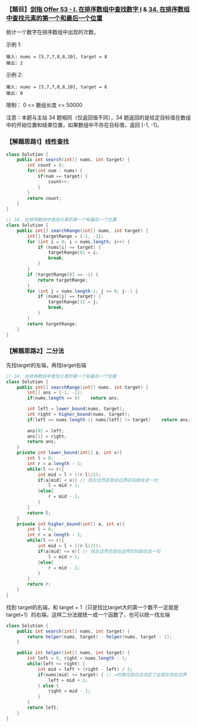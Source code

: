 ### 【题目】[剑指 Offer 53 - I. 在排序数组中查找数字 I](https://leetcode-cn.com/problems/zai-pai-xu-shu-zu-zhong-cha-zhao-shu-zi-lcof/) & [34. 在排序数组中查找元素的第一个和最后一个位置](https://leetcode-cn.com/problems/find-first-and-last-position-of-element-in-sorted-array/)

统计一个数字在排序数组中出现的次数。

示例 1:

	输入: nums = [5,7,7,8,8,10], target = 8
	输出: 2
示例 2:

	输入: nums = [5,7,7,8,8,10], target = 6
	输出: 0

限制：
0 <= 数组长度 <= 50000

注意：本题与主站 34 题相同（仅返回值不同），34 题返回的是给定目标值在数组中的开始位置和结束位置，如果数组中不存在目标值，返回 [-1, -1]。

### 【解题思路1】线性查找

```java
class Solution {
    public int search(int[] nums, int target) {
        int count = 0;
        for(int num : nums) {
            if(num == target) {
                count++;
            }
        }
        return count;
    }
}
```

```java
// 34. 在排序数组中查找元素的第一个和最后一个位置
class Solution {
    public int[] searchRange(int[] nums, int target) {
        int[] targetRange = {-1, -1};
        for (int i = 0; i < nums.length; i++) {
            if (nums[i] == target) {
                targetRange[0] = i;
                break;
            }
        }
        if (targetRange[0] == -1) {
            return targetRange;
        }
        for (int j = nums.length-1; j >= 0; j--) {
            if (nums[j] == target) {
                targetRange[1] = j;
                break;
            }
        }
        return targetRange;
    }
}
```

### 【解题思路2】二分法
先找target的左端，再找target右端
```java
// 34. 在排序数组中查找元素的第一个和最后一个位置
class Solution {
    public int[] searchRange(int[] nums, int target) {
    	int[] ans = {-1, -1};
        if(nums.length == 0)    return ans;

        int left = lower_bound(nums, target);
        int right = higher_bound(nums, target);
        if(left >= nums.length || nums[left] != target)    return ans;
        
        ans[0] = left;
        ans[1] = right;
        return ans;
    }
    private int lower_bound(int[] a, int v){
        int l = 0;
        int r = a.length - 1;
        while(l <= r){
            int mid = l + ((r-l)/2);
            if(a[mid] < v){ // 找左边界还是右边界区别就在这一句
                l = mid + 1;
            }else{
                r = mid - 1;
            }
        }
        return l;
    }
    private int higher_bound(int[] a, int v){
        int l = 0;
        int r = a.length - 1;
        while(l <= r){
            int mid = l + ((r-l)/2);
            if(a[mid] <= v){ // 找左边界还是右边界区别就在这一句
                l = mid + 1;
            }else{
                r = mid - 1;
            }
        }
        return r;
    }
}
```
找到 target的右端，和 target + 1（只是找比target大的第一个数不一定就是target+1）的右端，这样二分法就统一成一个函数了，也可以统一找左端
```java
class Solution {
    public int search(int[] nums, int target) {
        return helper(nums, target) - helper(nums, target - 1);
    }

    public int helper(int[] nums, int target) {
        int left = 0, right = nums.length - 1;
        while(left <= right) {
            int mid = left + (right - left) / 2;
            if(nums[mid] <= target) { // =的情况放在这决定了这是在找右边界
                left = mid + 1;
            } else {
                right = mid - 1;
            }
        }
        return left;
    }
}
```